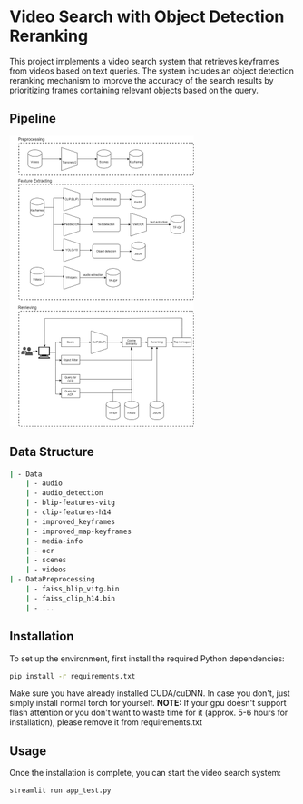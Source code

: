 # Video Search with Object Detection Reranking

This project implements a video search system that retrieves keyframes from videos based on text queries. The system includes an object detection reranking mechanism to improve the accuracy of the search results by prioritizing frames containing relevant objects based on the query.

## Pipeline
<img src="./figs/pipeline.png" alt="image" style="zoom:50%;" />

## Data Structure

```bash
| - Data
    | - audio
    | - audio_detection
    | - blip-features-vitg
    | - clip-features-h14
    | - improved_keyframes
    | - improved_map-keyframes
    | - media-info
    | - ocr
    | - scenes
    | - videos
| - DataPreprocessing
    | - faiss_blip_vitg.bin
    | - faiss_clip_h14.bin
    | - ...
```
## Installation
To set up the environment, first install the required Python dependencies:
```bash
pip install -r requirements.txt
```
Make sure you have already installed CUDA/cuDNN. In case you don't, just simply install normal torch for yourself.
**NOTE:**
If your gpu doesn't support flash attention or you don't want to waste time for it (approx. 5-6 hours for installation), please remove it from requirements.txt

## Usage
Once the installation is complete, you can start the video search system:
```bash
streamlit run app_test.py
```
